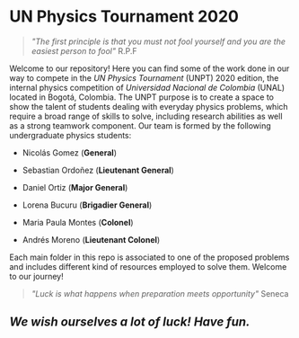 # UN Physics Tournament 2020

> *"The first principle is that you must not fool yourself and you are the easiest person to fool"* R.P.F

Welcome to our repository! Here you can find some of the work done in our way to compete in the *UN Physics Tournament*  (UNPT) 2020 edition, the internal physics competition of *Universidad Nacional de Colombia* (UNAL) located in Bogotá, Colombia. The UNPT purpose is to create a space to show the talent of students dealing with everyday physics problems, which require a broad range of skills to solve, including research abilities as well as  a strong teamwork component. Our team is formed by the following undergraduate physics students:

- Nicolás Gomez (**General**)

- Sebastian Ordoñez (**Lieutenant General**)
- Daniel Ortiz (**Major General**)

- Lorena Bucuru (**Brigadier General**)
- Maria Paula Montes (**Colonel**)
- Andrés Moreno (**Lieutenant Colonel**)

Each main folder in this repo is associated to one of the proposed problems and includes different kind of resources employed to solve them. Welcome to our journey!

> *"Luck is what happens when preparation meets opportunity"* Seneca 

## *We wish ourselves a lot of luck! Have fun.*



